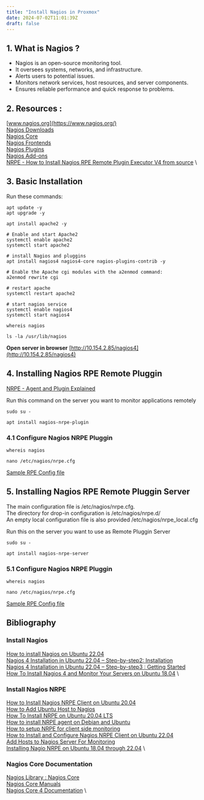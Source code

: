 ```yaml
---
title: "Install Nagios in Proxmox"
date: 2024-07-02T11:01:39Z
draft: false
---
```


## 1. What is Nagios ?
- Nagios is an open-source monitoring tool.
- It oversees systems, networks, and infrastructure.
- Alerts users to potential issues.
- Monitors network services, host resources, and server components.
- Ensures reliable performance and quick response to problems.


## 2. Resources :
[www.nagios.org](https://www.nagios.org/) \
[Nagios Downloads](https://www.nagios.org/downloads/) \
[Nagios Core](https://www.nagios.org/downloads/nagios-core/) \
[Nagios Frontends](https://www.nagios.org/downloads/nagios-core-frontends/) \
[Nagios Plugins](https://www.nagios.org/downloads/nagios-plugins/) \
[Nagios Add-ons](https://www.nagios.org/downloads/nagios-core-addons/) \
[NRPE - How to Install Nagios RPE Remote Plugin Executor V4 from source](https://support.nagios.com/kb/article.php?id=515&creative=681721908674&keyword&matchtype&network=g&device=c&utm_agid=161544938051&placement&utm_term&utm_campaign&utm_source=google-ads&utm_medium=ppc&gad_source=1) \


## 3. Basic Installation
Run these commands:
```
apt update -y
apt upgrade -y

apt install apache2 -y

# Enable and start Apache2
systemctl enable apache2
systemctl start apache2

# install Nagios and pluggins
apt install nagios4 nagios4-core nagios-plugins-contrib -y

# Enable the Apache cgi modules with the a2enmod command:
a2enmod rewrite cgi

# restart apache
systemctl restart apache2

# start nagios service
systemctl enable nagios4
systemctl start nagios4

whereis nagios

ls -la /usr/lib/nagios
```

**Open server in browser**
[http://10.154.2.85/nagios4](http://10.154.2.85/nagios4)

## 4. Installing Nagios RPE Remote Pluggin 
[NRPE - Agent and Plugin Explained](https://nagiosenterprises.my.site.com/support/s/article/NRPE-Agent-and-Plugin-Explained-140f8443)

Run this command on the server you want to monitor applications remotely
```
sudo su -

apt install nagios-nrpe-plugin
```

### 4.1 Configure Nagios NRPE Pluggin
```
whereis nagios

nano /etc/nagios/nrpe.cfg
```
[Sample RPE Config file](https://github.com/envimate/nrpe)

## 5. Installing Nagios RPE Remote Pluggin Server
The main configuration file is /etc/nagios/nrpe.cfg. \
The directory for drop-in configuration is /etc/nagios/nrpe.d/ \
An empty local configuration file is also provided /etc/nagios/nrpe_local.cfg

Run this on the server you want to use as Remote Pluggin Server 
```
sudo su -

apt install nagios-nrpe-server
```

### 5.1 Configure Nagios NRPE Pluggin
```
whereis nagios

nano /etc/nagios/nrpe.cfg
```
[Sample RPE Config file](https://github.com/envimate/nrpe)


## Bibliography
### Install Nagios
[How to install Nagios on Ubuntu 22.04](https://www.fosslinux.com/122530/how-to-install-nagios-on-ubuntu-22-04.htm) \
[Nagios 4 Installation in Ubuntu 22.04 – Step-by-step2: Installation](https://tutorialforlinux.com/2023/01/29/nagios-4-ubuntu-22-04-installation-step-by-step/2/) \
[Nagios 4 Installation in Ubuntu 22.04 – Step-by-step3 : Getting Started](https://tutorialforlinux.com/2023/01/29/nagios-4-ubuntu-22-04-installation-step-by-step/3/) \
[How To Install Nagios 4 and Monitor Your Servers on Ubuntu 18.04](https://www.digitalocean.com/community/tutorials/how-to-install-nagios-4-and-monitor-your-servers-on-ubuntu-18-04) \

### Install Nagios NRPE
[How to Install Nagios NRPE Client on Ubuntu 20.04](https://tecadmin.net/how-to-install-nrpe-on-ubuntu-20-04/) \
[How to Add Ubuntu Host to Nagios](https://bobcares.com/blog/add-ubuntu-host-to-nagios/) \
[How To Install NRPE on Ubuntu 20.04 LTS](https://idroot.us/install-nrpe-ubuntu-20-04/) \
[How to install NRPE agent on Debian and Ubuntu](https://support.itrsgroup.com/hc/en-us/articles/360020062794-OP5-Monitor-How-to-install-NRPE-agent-on-Debian-and-Ubuntu) \
[How to setup NRPE for client side monitoring](https://linuxconfig.org/how-to-setup-nrpe-for-client-side-monitoring) \
[How to Install and Configure Nagios NRPE Client on Ubuntu 22.04](https://tecadmin.net/how-to-install-nagios-nrpe-client-on-ubuntu-22-04/) \
[Add Hosts to Nagios Server For Monitoring](https://kifarunix.com/add-hosts-to-nagios-server-for-monitoring/) \
[Installing Nagio NRPE on Ubuntu 18.04 through 22.04](https://outofcontrol.ca/blog/installing-nagio-nrpe-on-ubuntu-18-04) \

### Nagios Core Documentation
[Nagios Library : Nagios Core](https://library.nagios.com/library/products/nagios-core/) \
[Nagios Core Manuals](https://library.nagios.com/library/products/nagios-core/manuals/) \
[Nagios Core 4 Documentation](https://assets.nagios.com/downloads/nagioscore/docs/nagioscore/4/en/index.html) \

